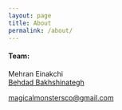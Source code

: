 ```yaml
---
layout: page
title: About
permalink: /about/
---
```


#### Team:  
Mehran Einakchi  
[Behdad Bakhshinategh](https://ca.linkedin.com/in/behdad-bakhshinategh-67157170)


[magicalmonstersco@gmail.com](mailto:magicalmonstersco@gmail.com)
